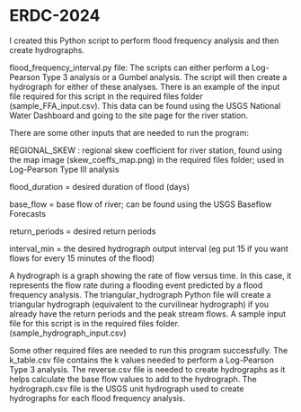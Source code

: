 # ERDC-2024
I created this Python script to perform flood frequency analysis and then create hydrographs. 

flood_frequency_interval.py file: The scripts can either perform a Log-Pearson Type 3 analysis or a Gumbel analysis. The script will then create a hydrograph for either of these analyses. There is an example of the input file required for this script in the required files folder (sample_FFA_input.csv). This data can be found using the USGS National Water Dashboard and going to the site page for the river station. 

There are some other inputs that are needed to run the program: 

REGIONAL_SKEW : regional skew coefficient for river station, found using the map image (skew_coeffs_map.png) in the required files folder; used in Log-Pearson Type III analysis 

flood_duration = desired duration of flood (days) 

base_flow = base flow of river; can be found using the USGS Baseflow Forecasts 

return_periods = desired return periods 

interval_min = the desired hydrograph output interval (eg put 15 if you want flows for every 15 minutes of the flood) 

A hydrograph is a graph showing the rate of flow versus time. In this case, it represents the flow rate during a flooding event predicted by a flood frequency analysis. The triangular_hydrograph Python file will create a triangular hydrograph (equivalent to the curvilinear hydrograph) if you already have the return periods and the peak stream flows. A sample input file for this script is in the required files folder. (sample_hydrograph_input.csv)  

Some other required files are needed to run this program successfully. The k_table.csv file contains the k values needed to perform a Log-Pearson Type 3 analysis. The reverse.csv file is needed to create hydrographs as it helps calculate the base flow values to add to the hydrograph. The hydrograph.csv file is the USGS unit hydrograph used to create hydrographs for each flood frequency analysis.  
